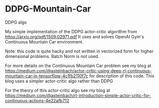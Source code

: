 # DDPG-Mountain-Car
DDPG algo

My simple implementation of the DDPG actor-critic algorithm from https://arxiv.org/pdf/1509.02971.pdf
It uses and solves OpenAI Gym's Continuous Mountain Car environment.

Note: this code is quite hacky and not written in vectorized form for higher dimensional problems. Batch Norm is not used.

For more details on the Continuous Mountain Car problem see my blog at https://medium.com/@asteinbach/actor-critic-using-deep-rl-continuous-mountain-car-in-tensorflow-4c1fb2110f7c for description of this code.  This blog uses a simpler actor-critic algo rather than DDPG

For the theory of this actor-critic algo see my blog at https://medium.com/@asteinbach/rl-introduction-simple-actor-critic-for-continuous-actions-4e22afb712
